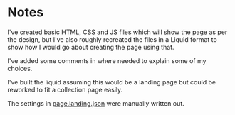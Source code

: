 # Notes

I've created basic HTML, CSS and JS files which will show the page as per the design, but I've also roughly recreated the files in a Liquid format to show how I would go about creating the page using that.

I've added some comments in where needed to explain some of my choices.

I've built the liquid assuming this would be a landing page but could be reworked to fit a collection page easily.

The settings in [page.landing.json]('./liquid-examples/templates/page.landing.json) were manually written out.